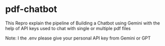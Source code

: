 # pdf-chatbot
This Repro explain the pipeline of Building a Chatbot using Gemini with the help of API keys used to chat with single or multiple pdf files

Note: I the .env please give your personal API key from Gemini or GPT 
